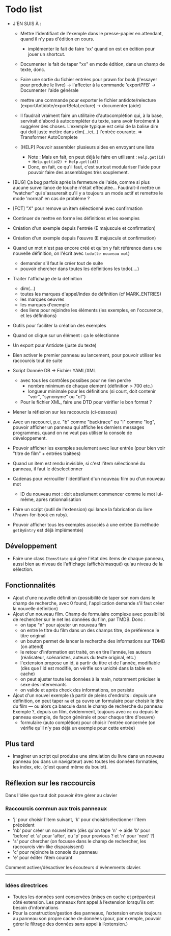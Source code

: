 # Todo list

* J'EN SUIS À :
  * Mettre l'identifiant de l'exemple dans le presse-papier en attendant, quand il n'y pas d'édition en cours.
    - implémenter le fait de faire 'xx<lettre>' quand on est en édition pour jouer un shortcut.
  * Documenter le fait de taper "xx<raccourci>" en mode édition, dans un champ de texte, donc.
  * Faire une sortie du fichier entrées pour prawn for book (l'essayer pour produire le livre)
  -> l'affecter à la commande 'exportPFB'
  -> Documenter l'aide générale

  * mettre une commande pour exporter le fichier antidote/relecture
    (exportAntidote/exportBetaLecture)
    -> documenter (aide)
 
  * Il faudrait vraiment faire un utilitaire d'autocomplétion qui, à la
    base, servirait d'abord à autocompléter du texte, sans avoir forcément
    à suggérer des choses. L'exemple typique est celui de la balise dim
    qui doit juste mettre dans dim(...ici...) l'entrée courante.
    => Transformer AutoComplete
  * [HELP] Pouvoir assembler plusieurs aides en envoyant une liste  
    - Note : Mais en fait, on peut déjà le faire en utilisant :
      `Help.get(id) + Help.get(id2) + Help.get(id3)`
    - Donc, en fait, ce qu'il faut, c'est surtout modulariser l'aide pour pouvoir
      faire des assemblages très souplement.
 * [BUG] Ça bug parfois après la fermeture de l'aide, comme si plus aucune surveillance de touche n'était effecutée… Faudrait-il mettre un "watcher" qui s'assurerait qu'il y a toujours un mode actif et remettre le mode 'normal' en cas de problème ?
  * [FCT] "X" pour remove un item sélectionné avec confirmation
  * Continuer de mettre en forme les définitions et les exemples
  * Création d'un exemple depuis l'entrée (E majuscule et confirmation)
  * Création d'un exemple depuis l'œuvre (E majuscule et confirmation)

* Quand un mot n'est pas encore créé et qu'on y fait référence dans une nouvelle définition, on l'écrit avec `todo(le nouveau mot`)
  - demander s'il faut le créer tout de suite
  - pouvoir chercher dans toutes les définitions les todo(....)
* Traiter l'affichage de la définition
  - dim(…)
  - toutes les marques d'appel/index de définition (cf MARK_ENTRIES)
  - les marques oeuvres
  - les marques d'exemple
  - des liens pour rejoindre les éléments (les exemples, en l'occurence, et les définitions)
* Outils pour faciliter la création des exemples
* Quand on clique sur un élément : ça le sélectionne
* Un export pour Antidote (juste du texte)
* Bien activer le premier panneau au lancement, pour pouvoir utiliser les raccourcis tout de suite
* Script Donnée DB -> Fichier YAML/XML
  - avec tous les contrôles possibes pour ne rien perdre
    - nombre minimum de chaque element (définition > 700 etc.)
    - longueur minimale pour les définitions (si court, doit contenir "voir", "synonyme" ou "cf")
  - Pour le fichier XML, faire une DTD pour vérifier le bon format ?
* Mener la réflexion sur les raccourcis (ci-dessous)
* Avec un raccourci, p.e. "b" comme "backtrace" ou "l" comme "log", pouvoir afficher un panneau qui affiche les derniers messages programmes, quand on ne veut pas utiliser la console de développement.
* Pouvoir afficher les exemples seulement avec leur entrée (pour bien voir "titre de film" + entrées traitées)
* Quand un item est rendu invisible, si c'est l'item sélectionné du panneau, il faut le déselectionner
* Cadenas pour verrouiller l'identifiant d'un nouveau film ou d'un nouveau mot
  - ID du nouveau mot : doit absolument commencer comme le mot lui-même, après rationnalisation

* Faire un script (outil de l'extension) qui lance la fabrication du livre (Prawn-for-book en ruby).
* Pouvoir afficher tous les exemples associés à une entrée (la méthode `getByEntry` est déjà implémentée)

## Développement

* Faire une class `ItemsState` qui gère l'état des items de chaque panneau, aussi bien au niveau de l'affichage (affiché/masqué) qu'au niveau de la sélection.

## Fonctionnalités

* Ajout d'une nouvelle définition (possibilité de taper son nom dans le champ de recherche, avec 0 found, l'application demande s'il faut créer la nouvelle définition)
* Ajout d'un nouveau film. Champ de formulaire complexe avec possibilité de rechercher sur le net les données du film, par TMDB. Donc :
  - on tape "n" pour ajouter un nouveau film
  - on entre le titre du film dans un des champs titre, de préférence le titre original
  - un bouton permet de lancer la recherche des informations sur TDMB (on attend)
  - le retour d'information est traité, on en tire l'année, les auteurs (réalisateur, scénaristes, auteurs du texte original, etc.)
  - l'extension propose un id, à partir du titre et de l'année, modifiable (dès que l'id est modifié, on vérifie son unicité dans la table en cache)
  - on peut ajuster toute les données à la main, notamment préciser le sexe des intervenants
  - on valide et après check des informations, on persiste
* Ajout d'un nouvel exemple (à partir de pleins d'endroits : depuis une définition, on peut taper `ne` et ça ouvre un formulaire pour choisir le titre du film — ou alors ça bascule dans le champ de recherche du panneau Exemple ?, depuis un film, évidemment, toujours avec `ne` ou depuis le panneau exemple, de façon générale et pour chaque titre d'oeuvre)  
  - formulaire (auto complétion) pour choisir l'entrée concernée (on vérifie qu'il n'y pas déjà un exemple pour cette entrée)


## Plus tard

* Imaginer un script qui produise une simulation du livre dans un nouveau panneau (ou dans un navigateur) avec toutes les données formatées, les index, etc. (c'est quand même du boulot).

## Réflexion sur les raccourcis

Dans l'idée que tout doit pouvoir être gérer au clavier

### Raccourcis commun aux trois panneaux

* 'j' pour choisir l'item suivant, 'k' pour choisir/sélectionner l'item précédent
* 'nb' pour créer un nouvel item (dès qu'on tape 'n' => aide 'b' pour 'before' et 'a' pour 'after', ou 'p' pour previous ? et 'n' pour 'next' ?)
* 's' pour chercher (on focusse dans le champ de rechercher, les raccourcis vim-like disparaissent)
* 'c' pour rejoindre la console du panneau
* 'e' pour éditer l'item courant

Comment activer/désactiver les écouteurs d'évènements clavier.

---



<a name="version-2"></name>

### Idées directrices

* Toutes les données sont conservées (mises en cache et préparées) côté extension. Les panneaux font appel à l’extension lorsqu’ils ont besoin d’informations
* Pour la construction/gestion des panneaux, l’extension envoie toujours au panneau son propre cache de données (pour, par exemple, pouvoir gérer le filtrage des données sans appel à l’extension.)
* 


